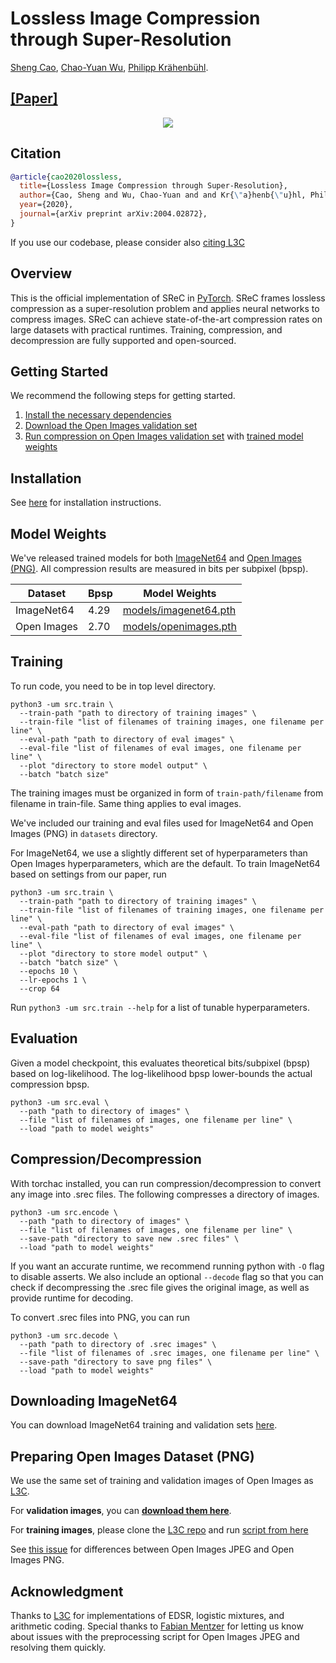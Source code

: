 # Lossless Image Compression through Super-Resolution  <br>
[Sheng Cao](https://caoscott.github.io/),
[Chao-Yuan Wu](https://www.cs.utexas.edu/~cywu/), 
[Philipp Kr&auml;henb&uuml;hl](http://www.philkr.net/).  
## [[Paper]](https://arxiv.org/abs/2004.02872) ## 

<div align="center">
  <img src="figs/concept_fig.png" />
</div>

## Citation
```bibtex
@article{cao2020lossless,
  title={Lossless Image Compression through Super-Resolution},
  author={Cao, Sheng and Wu, Chao-Yuan and and Kr{\"a}henb{\"u}hl, Philipp},
  year={2020},
  journal={arXiv preprint arXiv:2004.02872},
}
```

If you use our codebase, please consider also [citing L3C](https://github.com/fab-jul/L3C-PyTorch#citation)

## Overview
This is the official implementation of SReC in [PyTorch](http://pytorch.org/). 
SReC frames lossless compression as a super-resolution problem and applies neural networks to compress images. 
SReC can achieve state-of-the-art compression rates on large datasets with practical runtimes. 
Training, compression, and decompression are fully supported and open-sourced.

## Getting Started
We recommend the following steps for getting started.

1. [Install the necessary dependencies](INSTALL.md)
2. [Download the Open Images validation set](http://data.vision.ee.ethz.ch/mentzerf/validation_sets_lossless/val_oi_500_r.tar.gz)
3. [Run compression on Open Images validation set](#compressiondecompression) with [trained model weights](#model-weights)

## Installation
See [here](INSTALL.md) for installation instructions.

## Model Weights
We've released trained models for both [ImageNet64](https://arxiv.org/abs/1707.08819) and [Open Images (PNG)](https://storage.googleapis.com/openimages/web/index.html). 
All compression results are measured in bits per subpixel (bpsp).

| Dataset | Bpsp | Model Weights |
| ----------- | ---- | ---------------------- |
| ImageNet64 | 4.29 | [models/imagenet64.pth](models/imagenet64.pth) |
| Open Images | 2.70 | [models/openimages.pth](models/openimages.pth) |

## Training
To run code, you need to be in top level directory.
```
python3 -um src.train \
  --train-path "path to directory of training images" \
  --train-file "list of filenames of training images, one filename per line" \
  --eval-path "path to directory of eval images" \
  --eval-file "list of filenames of eval images, one filename per line" \
  --plot "directory to store model output" \
  --batch "batch size"
```

The training images must be organized in form of `train-path/filename` from filename in train-file. Same thing applies to eval images.

We've included our training and eval files used for ImageNet64 and Open Images (PNG) in `datasets` directory. 

For ImageNet64, we use a slightly different set of hyperparameters than Open Images hyperparameters, which are the default. To train ImageNet64 based on settings from our paper, run 
```
python3 -um src.train \
  --train-path "path to directory of training images" \
  --train-file "list of filenames of training images, one filename per line" \
  --eval-path "path to directory of eval images" \
  --eval-file "list of filenames of eval images, one filename per line" \
  --plot "directory to store model output" \
  --batch "batch size" \
  --epochs 10 \
  --lr-epochs 1 \
  --crop 64
```

Run `python3 -um src.train --help` for a list of tunable hyperparameters.

## Evaluation
Given a model checkpoint, this evaluates theoretical bits/subpixel (bpsp) based on log-likelihood. The log-likelihood bpsp lower-bounds the actual compression bpsp.
```
python3 -um src.eval \
  --path "path to directory of images" \
  --file "list of filenames of images, one filename per line" \
  --load "path to model weights"
```

## Compression/Decompression

With torchac installed, you can run compression/decompression to convert any image into .srec files.
The following compresses a directory of images.
```
python3 -um src.encode \
  --path "path to directory of images" \ 
  --file "list of filenames of images, one filename per line" \
  --save-path "directory to save new .srec files" \
  --load "path to model weights"
```
If you want an accurate runtime, we recommend running python with `-O` flag to disable asserts.
We also include an optional `--decode` flag so that you can check if decompressing the .srec file gives the original image, as well as provide runtime for decoding.

To convert .srec files into PNG, you can run
```
python3 -um src.decode \
  --path "path to directory of .srec images" \ 
  --file "list of filenames of .srec images, one filename per line" \
  --save-path "directory to save png files" \
  --load "path to model weights"
```

## Downloading ImageNet64
You can download ImageNet64 training and validation sets [here](http://www.image-net.org/small/download.php).

## Preparing Open Images Dataset (PNG)
We use the same set of training and validation images of Open Images as [L3C](https://github.com/fab-jul/L3C-PyTorch). 

For **validation images**, you can [**download them here**](http://data.vision.ee.ethz.ch/mentzerf/validation_sets_lossless/val_oi_500_r.tar.gz).

For **training images**, please clone the [L3C repo](https://github.com/fab-jul/L3C-PyTorch/) and run [script from here](https://github.com/fab-jul/L3C-PyTorch#prepare-open-images-for-training)

See [this issue](https://github.com/fab-jul/L3C-PyTorch/issues/14) for differences between Open Images JPEG and Open Images PNG.

## Acknowledgment
Thanks to [L3C](https://github.com/fab-jul/L3C-PyTorch) for implementations of EDSR, logistic mixtures, and arithmetic coding.
Special thanks to [Fabian Mentzer](https://github.com/fab-jul) for letting us know about issues with the preprocessing script for Open Images JPEG and resolving them quickly.
